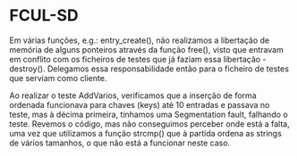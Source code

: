 # FCUL-SD

Em várias funções, e.g.: entry_create(), não realizamos a libertação de memória 
de alguns ponteiros através da função free(), visto que entravam em conflito com 
os ficheiros de testes que já faziam essa libertação - destroy(). Delegamos essa
responsabilidade então para o ficheiro de testes que serviam como cliente.

Ao realizar o teste AddVarios, verificamos que a inserção de forma ordenada funcionava
para chaves (keys) até 10 entradas e passava no teste, mas à décima primeira, tinhamos 
uma Segmentation fault, falhando o teste. Revemos o código, mas não conseguimos perceber
onde está a falta, uma vez que utilizamos a função strcmp() que à partida ordena as strings
de vários tamanhos, o que não está a funcionar neste caso.
